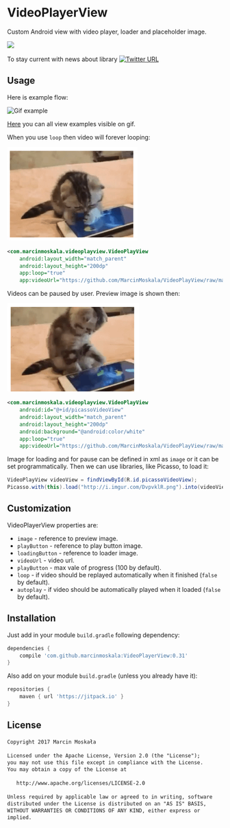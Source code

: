 # VideoPlayerView

Custom Android view with video player, loader and placeholder image.

[![](https://jitpack.io/v/marcinmoskala/VideoPlayerView.svg)](https://jitpack.io/#marcinmoskala/VideoPlayerView)

To stay current with news about library [![Twitter URL](https://img.shields.io/twitter/url/https/twitter.com/fold_left.svg?style=social&label=Follow%20%40marcinmoskala)](https://twitter.com/marcinmoskala?ref_src=twsrc%5Etfw)

## Usage

Here is example flow:

![Gif example](art/flow.gif)

[Here](https://github.com/MarcinMoskala/VideoPlayView/blob/master/app/src/main/res/layout/activity_sample.xml) you can all view examples visible on gif.

When you use `loop` then video will forever looping:

![Img1](art/loop.gif)

```xml
<com.marcinmoskala.videoplayview.VideoPlayView
    android:layout_width="match_parent"
    android:layout_height="200dp"
    app:loop="true"
    app:videoUrl="https://github.com/MarcinMoskala/VideoPlayView/raw/master/videos/cat1.mp4" />
```

Videos can be paused by user. Preview image is shown then:

![Img1](art/pause.gif)

```xml
<com.marcinmoskala.videoplayview.VideoPlayView
    android:id="@+id/picassoVideoView"
    android:layout_width="match_parent"
    android:layout_height="200dp"
    android:background="@android:color/white"
    app:loop="true"
    app:videoUrl="https://github.com/MarcinMoskala/VideoPlayView/raw/master/videos/cat1.mp4" />
```

Image for loading and for pause can be defined in xml as `image` or it can be set programmatically. Then we can use libraries, like Picasso, to load it:

```java
VideoPlayView videoView = findViewById(R.id.picassoVideoView);
Picasso.with(this).load("http://i.imgur.com/DvpvklR.png").into(videoView.getImageView());
```

## Customization

VideoPlayerView properties are:
* `image` - reference to preview image.
* `playButton` - reference to play button image.
* `loadingButton` - reference to loader image.
* `videoUrl` - video url.
* `playButton` - max vale of progress (100 by default).
* `loop` - if video should be replayed automatically when it finished (`false` by default).
* `autoplay` - if video should be automatically played when it loaded (`false` by default).

## Installation

Just add in your module `build.gradle` following dependency:

```groovy
dependencies {
    compile 'com.github.marcinmoskala:VideoPlayerView:0.31'
}
```

Also add on your module `build.gradle` (unless you already have it):

```groovy
repositories {
    maven { url 'https://jitpack.io' }
}
```

License
-------

    Copyright 2017 Marcin Moskała

    Licensed under the Apache License, Version 2.0 (the "License");
    you may not use this file except in compliance with the License.
    You may obtain a copy of the License at

       http://www.apache.org/licenses/LICENSE-2.0

    Unless required by applicable law or agreed to in writing, software
    distributed under the License is distributed on an "AS IS" BASIS,
    WITHOUT WARRANTIES OR CONDITIONS OF ANY KIND, either express or implied.
